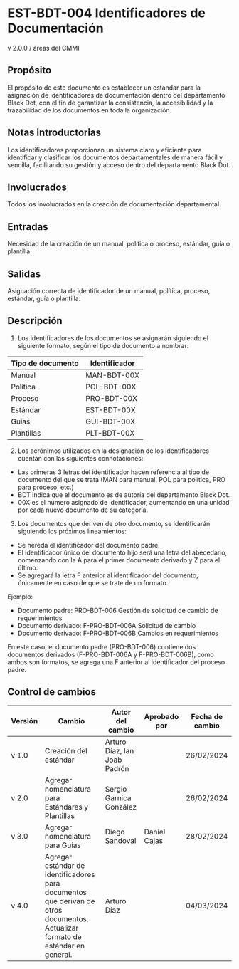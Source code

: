 # EST-BDT-004 Identificadores de Documentación

v 2.0.0 / áreas del CMMI

## Propósito

El propósito de este documento es establecer un estándar para la asignación de identificadores de documentación dentro del departamento Black Dot, con el fin de garantizar la consistencia, la accesibilidad y la trazabilidad de los documentos en toda la organización.

## Notas introductorias

Los identificadores proporcionan un sistema claro y eficiente para identificar y clasificar los documentos departamentales de manera fácil y sencilla, facilitando su gestión y acceso dentro del departamento Black Dot.

## Involucrados

Todos los involucrados en la creación de documentación departamental.

## Entradas

Necesidad de la creación de un manual, política o proceso, estándar, guía o plantilla.

## Salidas

Asignación correcta de identificador de un manual, política, proceso, estándar, guía o plantilla.

## Descripción

1. Los identificadores de los documentos se asignarán siguiendo el siguiente formato, según el tipo de documento a nombrar:

| Tipo de documento | Identificador |
|-------------|---------------------|
| Manual      | MAN-BDT-00X         |
| Política    | POL-BDT-00X         |
| Proceso     | PRO-BDT-00X         |
| Estándar    | EST-BDT-00X         |
| Guías       | GUI-BDT-00X         |
| Plantillas  | PLT-BDT-00X         |


2. Los acrónimos utilizados en la designación de los identificadores cuentan con las siguientes connotaciones: 
- Las primeras 3 letras del identificador hacen referencia al tipo de documento del que se trata (MAN para manual, POL para política, PRO para proceso, etc.)
- BDT indica que el documento es de autoría del departamento Black Dot.
- 00X es el número asignado de identificador, aumentando en una unidad por cada nuevo documento de su categoría.


3. Los documentos que deriven de otro documento, se identificarán siguiendo los próximos lineamientos:
- Se hereda el identificador del documento padre.
- El identificador único del documento hijo será una letra del abecedario, comenzando con la A para el primer documento derivado y Z para el último.
- Se agregará la letra F anterior al identificador del documento, únicamente en caso de que se trate de un formato.

Ejemplo:
- Documento padre: PRO-BDT-006 Gestión de solicitud de cambio de requerimientos
- Documento derivado: F-PRO-BDT-006A Solicitud de cambio
- Documento derivado: F-PRO-BDT-006B Cambios en requerimientos

En este caso, el documento padre (PRO-BDT-006) contiene dos documentos derivados (F-PRO-BDT-006A y F-PRO-BDT-006B), como ambos son formatos, se agrega una F anterior al identificador del proceso padre.

## Control de cambios

| Versión | Cambio                                            | Autor del cambio             | Aprobado por | Fecha de cambio |
| ------- | ------------------------------------------------- | ---------------------------- | ------------ | --------------- |
| v 1.0 | Creación del estándar                               | Arturo Díaz, Ian Joab Padrón |              | 26/02/2024      |
| v 2.0 | Agregar nomenclatura para Estándares y Plantillas | Sergio Garnica González      |              | 26/02/2024      |
| v 3.0 | Agregar nomenclatura para Guías                   | Diego Sandoval               | Daniel Cajas | 28/02/2024      |
| v 4.0 | Agregar estándar de identificadores para documentos que derivan de otros documentos. Actualizar formato de estándar en general.  | Arturo Díaz               |       | 04/03/2024      |